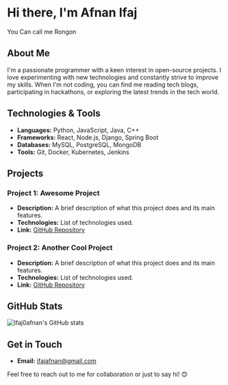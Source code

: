 # Hi there, I'm Afnan Ifaj
You Can call me Rongon
## About Me

I'm a passionate programmer with a keen interest in open-source projects. I love experimenting with new technologies and constantly strive to improve my skills. When I'm not coding, you can find me reading tech blogs, participating in hackathons, or exploring the latest trends in the tech world.

## Technologies & Tools

- **Languages:** Python, JavaScript, Java, C++
- **Frameworks:** React, Node.js, Django, Spring Boot
- **Databases:** MySQL, PostgreSQL, MongoDB
- **Tools:** Git, Docker, Kubernetes, Jenkins

## Projects

### Project 1: Awesome Project
- **Description:** A brief description of what this project does and its main features.
- **Technologies:** List of technologies used.
- **Link:** [GitHub Repository](https://github.com/Ifaj0afnan/awesome-project)

### Project 2: Another Cool Project
- **Description:** A brief description of what this project does and its main features.
- **Technologies:** List of technologies used.
- **Link:** [GitHub Repository](https://github.com/Ifaj0afnan/another-cool-project)

## GitHub Stats

![Ifaj0afnan's GitHub stats](https://github-readme-stats.vercel.app/api?username=Ifaj0afnan&show_icons=true&theme=radical)

## Get in Touch
- **Email:** [ifajafnan@gmail.com](mailto:your-email@example.com)


Feel free to reach out to me for collaboration or just to say hi! 😊

